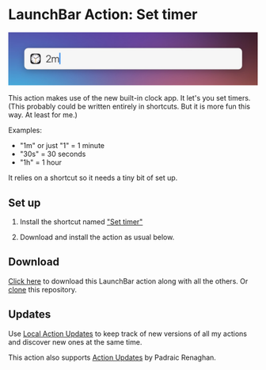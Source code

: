 # LaunchBar Action: Set timer

<img src="01.jpg" width="641"/> 

This action makes use of the new built-in clock app. It let's you set timers. (This probably could be written entirely in shortcuts. But it is more fun this way. At least for me.)

Examples: 
- "1m" or just "1" = 1 minute
- "30s" = 30 seconds
- "1h" = 1 hour

It relies on a shortcut so it needs a tiny bit of set up.

## Set up

1) Install the shortcut named ["Set timer"](https://www.icloud.com/shortcuts/6769921fa76d437faa22bec595020ede)

2) Download and install the action as usual below. 

## Download

[Click here](https://github.com/Ptujec/LaunchBar/archive/refs/heads/master.zip) to download this LaunchBar action along with all the others. Or [clone](https://docs.github.com/en/repositories/creating-and-managing-repositories/cloning-a-repository) this repository.

## Updates

Use [Local Action Updates](https://github.com/Ptujec/LaunchBar/tree/master/Local-Action-Updates#launchbar-action-local-action-updates) to keep track of new versions of all my actions and discover new ones at the same time. 

This action also supports [Action Updates](https://github.com/prenagha/launchbar) by Padraic Renaghan.